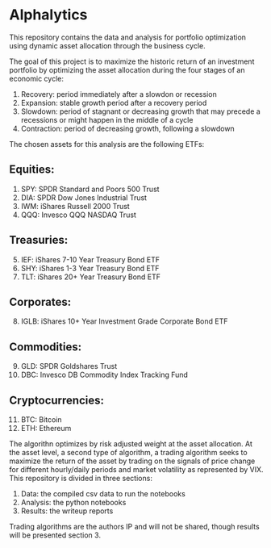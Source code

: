 # Alphalytics
This repository contains the data and analysis for portfolio optimization using dynamic asset allocation through the business cycle. 

The goal of this project is to maximize the historic return of an investment portfolio by optimizing the asset allocation during the four stages of an economic cycle: 
1. Recovery: period immediately after a slowdon or recession  
2. Expansion: stable growth period after a recovery period 
3. Slowdown: period of stagnant or decreasing growth that may precede a recessions or might happen in the middle of a cycle
4. Contraction: period of decreasing growth, following a slowdown

The chosen assets for this analysis are the following ETFs: 
## Equities: 
1. SPY: SPDR Standard and Poors 500 Trust
2. DIA: SPDR Dow Jones Industrial Trust 
3. IWM: iShares Russell 2000 Trust
4. QQQ: Invesco QQQ NASDAQ Trust
## Treasuries: 
5. IEF: iShares 7-10 Year Treasury Bond ETF
6. SHY: iShares 1-3 Year Treasury Bond ETF
7. TLT: iShares 20+ Year Treasury Bond ETF
## Corporates: 
8. IGLB: iShares 10+ Year Investment Grade Corporate Bond ETF
## Commodities: 
9. GLD: SPDR Goldshares Trust
10. DBC: Invesco DB Commodity Index Tracking Fund
## Cryptocurrencies: 
11. BTC: Bitcoin
12. ETH: Ethereum 

The algorithn optimizes by risk adjusted weight at the asset allocation. At the asset level, a second type of algorithm, a trading algorithm seeks to maximize the return of the asset by trading on the signals of price change for different hourly/daily periods and market volatility as represented by VIX. 
This repository is divided in three sections: 

1. Data: the compiled csv data to run the notebooks
2. Analysis: the python notebooks
3. Results: the writeup reports 

Trading algorithms are the authors IP and will not be shared, though results will be presented section 3. 

